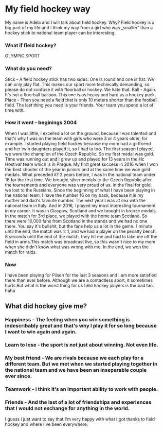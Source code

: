 # My field hockey way

My name is Adéla and I will talk about field hockey. 
Why?
Field hockey is a big part of my life and I think my way 
from a girl who was „smaller“ than a hockey stick 
to national team player can be interesting.

### What if field hockey?
OLYMPIC SPORT
### What do you need?
Stick - A field hockey stick has two sides. One is round and one is flat. We can only play flat. This makes our sport more technically demanding, so please do not confuse it with floorball or hockey. We hate that.
Ball -  Again. It's not a floorball balloon. This one is as heavy and hard as a hockey puck.
Place - Then you need a field that is only 10 meters shorter than the football field.
The last thing you need is your friends. Your team you spend a lot of time with.

### How it went - beginings 2004
When I was little, I excelled a lot on the ground, because I was talented and that's why I was on the team with girls who were 3 or 4 years older, for example. I started playing field hockey because my mom had a girlfriend and her twin daughters played it, so I had to too.
The first season I played, we were the champion of the Czech Republic. So my first medal was gold.
Time was running out and I grew up and played for 13 years in the Hc Hostivař team which is in Prague.
My first great success in 2016 when I won the best shooter of the year in juniors and at the same time we won gold medals. What preceded it? 2 years before, I was in the national team under 16 for the first time. We brought silver medals to the Czech Republic after the tournaments and everyone was very proud of us. In the final for gold, we lost to the Russians. Since the beginning of what I have been playing in the national team, I have the number 16 on my back, because it is my mother and dad's favorite number.
The next year I was at sea with the national team in Italy. And in 2016, I played my most interesting tournament in my career. It was in Glasgow, Scotland and we brought in bronze medals. In the match for 3rd place, we played with the home team Scotland. So there were 10,000 fans from Scotland in the stands and we had no one there. You say it's bullshit, but the fans help us a lot in the game. 1 minute until the end, the match was 1: 1, and we had a player on the penalty bench.
8 seconds until the end of the match, they hit me and had to take me off the field in arms.This match was broadcast live, so this wasn't nice to my mom when she didn't know what was wrong with me. In the end, we won the match for raids.
### Now
I have been playing for Pilsen for the last 3 seasons and I am more satisfied there than ever before.
Although we are a contactless sport, it sometimes hurts.But what is the worst thing for us field hockey players is the bad tan. haha

## What did hockey give me?
### Happiness - The feeling when you win something is indescribably great and that's why I play it for so long because I want to win again and again.
### Learn to lose - the sport is not just about winning. Not even life.
### My best friend - We are rivals because we each play for a different team. But we met when we started playing together in the national team and we have been an inseparable couple ever since.
### Teamwork - I think it's an important ability to work with people.
### Friends - And the last of a lot of friendships and experiences that I would not exchange for anything in the world.

I guess I just want to say that I'm very happy with what I got thanks to field hockey and where I've been everywhere.
